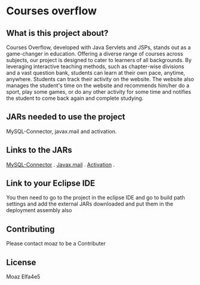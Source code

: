# Courses overflow

 ## What is this project about?

 Courses Overflow, developed with Java Servlets and JSPs, stands out as a game-changer in education. Offering a diverse range of courses across subjects, our project is designed to cater to learners of all backgrounds. By leveraging interactive teaching methods, such as chapter-wise divisions and a vast question bank, students can learn at their own pace, anytime, anywhere. Students can track their activity on the website. The website also manages the student's time on the website and recommends him/her do a sport, play some games, or do any other activity for some time and notifies the student to come back again and complete studying.

 
 ## JARs needed to use the project

MySQL-Connector, javax.mail and activation.

## Links to the JARs

[MySQL-Connector](https://dev.mysql.com/downloads/connector/j/) .
[Javax.mail](http://www.java2s.com/Code/Jar/j/Downloadjavaxmailjar.htm) .
[Activation](http://www.java2s.com/Code/Jar/a/Downloadactivationjar.htm) .

## Link to your Eclipse IDE

You then need to go to the project in the eclipse IDE and go to build path settings and add the external JARs downloaded and put them in the deployment assembly also

## Contributing

Please contact moaz to be a Contributer

## License

Moaz Elfa4e5

